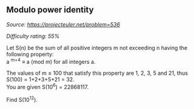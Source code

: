Modulo power identity
---------------------

*Source: https://projecteuler.net/problem=536*


*Difficulty rating: 55%*

Let S(n) be the sum of all positive integers m not exceeding n having
the following property:\
a <sup>m+4</sup> ≡ a (mod m) for all integers a.

The values of m ≤ 100 that satisfy this property are 1, 2, 3, 5 and 21,
thus S(100) = 1+2+3+5+21 = 32.\
 You are given S(10<sup>6</sup>) = 22868117.

Find S(10<sup>12</sup>).
